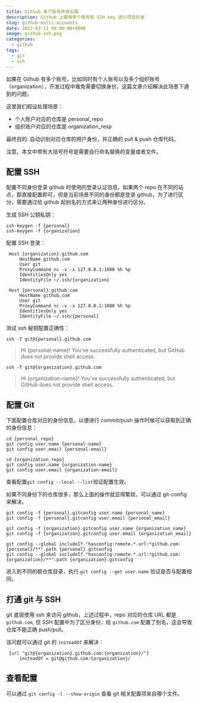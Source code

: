 ```yaml
---
title: Github 多个账号开发实践
description: Github 上使用多个账号和 SSH key 进行项目开发
slug: github-multi-accounts
date: 2022-03-11 00:00:00+0000
image: github-ssh.png
categories:
  - github
tags:
  - git
  - ssh
---
```


如果在 Github 有多个账号，比如同时有个人账号以及多个组织账号（organization），开发过程中难免需要切换身份，这篇文章介绍解决此场景下遇到的问题。

这里我们假设处理场景：

- 个人账户对应的仓库是 personal_repo
- 组织账户对应的仓库是 organization_resp

最终目的: 自动识别对应仓库的用户身份，并正确的 pull & push 仓库代码。

注意，本文中带有大括号符号是需要自行命名替换的变量或者文件。

## 配置 SSH

配置不同身份登录 github 时使用的登录认证信息。如果两个 repo 在不同的站点，那直接配置即可，但是当前场景不同的身份都是登录 github，为了进行区分，需要通过给 github 起别名的方式来让两种身份进行区分。

生成 SSH 公钥私钥：

```shell
ssh-keygen -f {personal}
ssh-keygen -f {organization}
```

配置 SSH 登录：

```config
 Host {organization}.github.com
     HostName github.com
     User git
     ProxyCommand nc -v -x 127.0.0.1:1080 %h %p
     IdentitiesOnly yes
     IdentityFile ~/.ssh/{organization}

 Host {personal}.github.com
     HostName github.com
     User git
     ProxyCommand nc -v -x 127.0.0.1:1080 %h %p
     IdentitiesOnly yes
     IdentityFile ~/.ssh/{personal}

```

测试 ssh 秘钥配置正确性：

`ssh -T git@{personal}.github.com`

> Hi {personal-name}! You've successfully authenticated, but GitHub does not provide shell access.

`ssh -T git@{organization}.github.com`

> Hi {organization-name}! You've successfully authenticated, but GitHub does not provide shell access.

## 配置 Git

下面配置仓库对应的身份信息，以便进行 commit/push 操作时候可以获取到正确的身份信息：

```shell
cd {personal_repo}
git config user.name {personal-name}
git config user.email {personal-email}

cd {organization_repo}
git config user.name {organization-name}
git config user.email {organization-email}
```

查看配置`git config --local --list`验证配置生效。

如果不同身份下的仓库很多，那么上面的操作就显得繁琐，可以通过 git-config 来解决。

```shell
git config -f {personal}.gitconfig user.name {personal_name}
git config -f {personal}.gitconfig user.email {personal_email}

git config -f {organization}.gitconfig user.name {organization_name}
git config -f {organization}.gitconfig user.email {organization_email}

git config --global includeIf."hasconfig:remote.*.url:*github.com:{personal}/**".path {personal}.gitconfig
git config --global includeIf."hasconfig:remote.*.url:*github.com:{organization}/**".path {organization}.gitconfig
```

进入到不同的额仓库目录，执行 `git config --get user.name` 验证是否与配置相同。

## 打通 git 与 SSH

git 底层使用 ssh 来访问 github，上述过程中，repo 对应的仓库 URL 都是 `github.com`, 但 SSH 配置中为了区分身份，给 `github.com` 配置了别名，这会导致仓库不能正确 push/pull。

该问题可以通过 git 的 `insteadOf` 来解决：

```shell
 [url "git@{organization}.github.com:{organization}/"]
     insteadOf = git@github.com:{organization}/
```

## 查看配置

可以通过 `git config -l --show-origin` 查看 git 相关配置项来自哪个文件。
